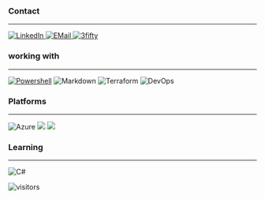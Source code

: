### Contact

---

[<img alt="LinkedIn" src="https://img.shields.io/badge/linkedin%20-%230077B5.svg?&style=for-the-badge&logo=linkedin&logoColor=white"/>
](https://www.linkedin.com/in/leonboers/) [<img alt="EMail" src="https://img.shields.io/badge/Email-0078D4?style=for-the-badge&logo=microsoft-outlook&logoColor=white%22"/>
](mailto:leonboers@gmail.com) [<img alt="3fifty" src="https://img.shields.io/badge/3fifty%20-%23009FE3.svg?&style=for-the-badge&logo=Workplace&logoColor=white"/>](https://www.3fifty.eu)

### working with

---

[<img alt="Powershell" src="https://img.shields.io/badge/Powershell%20-%230276BD.svg?&style=for-the-badge&logo=Powershell&logoColor=white"/>](https://github.com/LeonB87/Powershell)  <img alt="Markdown" src="https://img.shields.io/badge/markdown-%23000000.svg?&style=for-the-badge&logo=markdown&logoColor=white"/> <img alt="Terraform" src="https://img.shields.io/badge/terraform%20-%235835CC.svg?&style=for-the-badge&logo=terraform&logoColor=white"/> <img alt="DevOps" src="https://img.shields.io/badge/Azure DevOps%20-%230072C6.svg?&style=for-the-badge&logo=azure-devops&logoColor=white"/>

### Platforms

---

<img alt="Azure" src="https://img.shields.io/badge/azure%20-%230072C6.svg?&style=for-the-badge&logo=microsoft-azure&logoColor=white"/> <img alr="Microsoft" src="https://img.shields.io/badge/Microsoft-0078D4?style=for-the-badge&logo=microsoft&logoColor=white" /> <img alr="Office 365" src="https://img.shields.io/badge/Office 365-0078D4?style=for-the-badge&logo=microsoft-office&logoColor=white" />

### Learning

---

<img alt="C#" src="https://img.shields.io/badge/c%23%20-%23239120.svg?&style=for-the-badge&logo=c-sharp&logoColor=white"/>

![visitors](https://visitor-badge.glitch.me/badge?page_id=LeonB87.visitor-badge)
<!--
**LeonB87/LeonB87** is a ✨ _special_ ✨ repository because its `README.md` (this file) appears on your GitHub profile.

Here are some ideas to get you started:

- 🔭 I’m currently working on 
- 🌱 I’m currently learning **Bicep**
- 💬 Ask me about Anything
- 📫 How to reach me: ...
- 😄 Pronouns: ...
- ⚡ Fun fact: ...

https://github.com/abhisheknaiidu/awesome-github-profile-readme#github-actions-

https://github.com/Ileriayo/markdown-badges
-->
